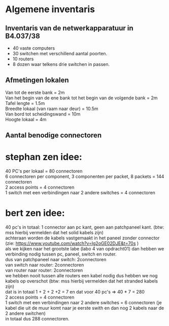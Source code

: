# Algemene inventaris
## Inventaris van de netwerkapparatuur in B4.037/38

- 40 vaste computers
- 30 switchen met verschillend aantal poorten.
- 10 routers
- 8 dozen waar telkens drie switchen in passen.

## Afmetingen lokalen
Van tot de eerste bank = 2m  
Van het begin van de ene bank tot het begin van de volgende bank = 2m  
Tafel lengte = 1.5m  
Breedte lokaal (van raam naar deur) = 10.5m  
Van bord tot scheidingswand = 10m  
Hoogte lokaal = 4m  

## Aantal benodige connectoren
# stephan zen idee:  
40 PC's per lokaal = 80 connectoren  
6 connectoren per component, 3 componenten per packet, 8 packets = 144 connectoren  
2 access points = 4 connectoren  
1 switch met een verbindingen naar 2 andere switches = 4 connectoren  

# bert zen idee:  
40 pc's in totaal: 1 connector aan pc kant, geen aan patchpaneel kant. (btw: mss hierbij vermelden dat het solid kabels zijn)  
achteraan worden de kabels vastgemaakt in het paneel zonder connector (zie: https://www.youtube.com/watch?v=lg2oGE02DJE&t=70s )   
als we kijken naar het grootste labe (labo 4 van opdracht01) dan hebben we verbinding nodig tussen pc, paneel, switch en router.  
dus van patchpaneel naar switch: 2connectoren  
van switch naar router: 2connectoren  
van router naar router: 2connectoren  
we hebben nooit tussen alle routers een kabel nodig dus hebben we nog kabels op overschot (btw: mss hierbij vermelden dat het stranded kabels zijn)  
dat is in totaal 1 + 2 + 2 +2 = 7 en dat voor 40 pc's => 40 * 7 = 280  
2 access points = 4 connectoren  
1 switch met een verbindingen naar 2 andere switches = 6 connectoren (je kabel die uit de muur komt naar je eerste swith en dan nog 2 kabels naar de 2 andere switchen)  
in totaal dus 288 connectoren.

